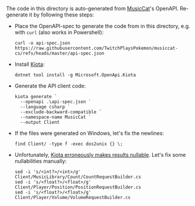 The code in this directory is auto-generated from [MusicCat](https://github.com/TwitchPlaysPokemon/musiccat-cs)'s OpenAPI.
Re-generate it by following these steps:
- Place the OpenAPI-spec to generate the code from in this directory, e.g. with `curl` (also works in Powershell):
  ```shell
  curl -o api-spec.json https://raw.githubusercontent.com/TwitchPlaysPokemon/musiccat-cs/refs/heads/master/api-spec.json
  ```
- Install [Kiota](https://learn.microsoft.com/en-us/openapi/kiota/overview):
  ```shell
  dotnet tool install -g Microsoft.OpenApi.Kiota
  ```
- Generate the API client code:
  ```shell
  kiota generate `
    --openapi .\api-spec.json `
    --language csharp `
    --exclude-backward-compatible `
    --namespace-name MusicCat `
    --output Client
  ```
- If the files were generated on Windows, let's fix the newlines:
  ```shell
  find Client/ -type f -exec dos2unix {} \;
  ```
- Unfortunately, [Kiota erroneously makes results nullable](https://github.com/microsoft/kiota/issues/3911).
  Let's fix some nullabilities manually:
  ```shell
  sed -i 's/<int?>/<int>/g' Client/MusicLibrary/Count/CountRequestBuilder.cs
  sed -i 's/<float?>/<float>/g' Client/Player/Position/PositionRequestBuilder.cs
  sed -i 's/<float?>/<float>/g' Client/Player/Volume/VolumeRequestBuilder.cs
  ```

